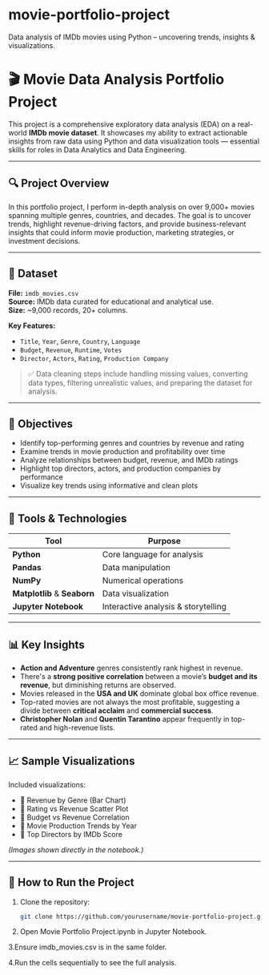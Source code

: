 # movie-portfolio-project
Data analysis of IMDb movies using Python – uncovering trends, insights &amp; visualizations.
# 🎬 Movie Data Analysis Portfolio Project

This project is a comprehensive exploratory data analysis (EDA) on a real-world **IMDb movie dataset**. It showcases my ability to extract actionable insights from raw data using Python and data visualization tools — essential skills for roles in Data Analytics and Data Engineering.

---

## 🔍 Project Overview

In this portfolio project, I perform in-depth analysis on over 9,000+ movies spanning multiple genres, countries, and decades. The goal is to uncover trends, highlight revenue-driving factors, and provide business-relevant insights that could inform movie production, marketing strategies, or investment decisions.

---

## 🧾 Dataset

**File:** `imdb_movies.csv`  
**Source:** IMDb data curated for educational and analytical use.  
**Size:** ~9,000 records, 20+ columns.

**Key Features:**

- `Title`, `Year`, `Genre`, `Country`, `Language`
- `Budget`, `Revenue`, `Runtime`, `Votes`
- `Director`, `Actors`, `Rating`, `Production Company`

> ✅ Data cleaning steps include handling missing values, converting data types, filtering unrealistic values, and preparing the dataset for analysis.

---

## 🎯 Objectives

- Identify top-performing genres and countries by revenue and rating
- Examine trends in movie production and profitability over time
- Analyze relationships between budget, revenue, and IMDb ratings
- Highlight top directors, actors, and production companies by performance
- Visualize key trends using informative and clean plots

---

## 🧰 Tools & Technologies

| Tool | Purpose |
|------|---------|
| **Python** | Core language for analysis |
| **Pandas** | Data manipulation |
| **NumPy** | Numerical operations |
| **Matplotlib** & **Seaborn** | Data visualization |
| **Jupyter Notebook** | Interactive analysis & storytelling |

---

## 📊 Key Insights

- **Action and Adventure** genres consistently rank highest in revenue.
- There's a **strong positive correlation** between a movie’s **budget and its revenue**, but diminishing returns are observed.
- Movies released in the **USA and UK** dominate global box office revenue.
- Top-rated movies are not always the most profitable, suggesting a divide between **critical acclaim** and **commercial success**.
- **Christopher Nolan** and **Quentin Tarantino** appear frequently in top-rated and high-revenue lists.

---

## 📈 Sample Visualizations

Included visualizations:

- 📌 Revenue by Genre (Bar Chart)
- 📌 Rating vs Revenue Scatter Plot
- 📌 Budget vs Revenue Correlation
- 📌 Movie Production Trends by Year
- 📌 Top Directors by IMDb Score

*(Images shown directly in the notebook.)*

---

## 🚀 How to Run the Project

1. Clone the repository:
   ```bash
   git clone https://github.com/yourusername/movie-portfolio-project.git
2. Open Movie Portfolio Project.ipynb in Jupyter Notebook.

3.Ensure imdb_movies.csv is in the same folder.

4.Run the cells sequentially to see the full analysis.
